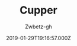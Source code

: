 ---
title: Cupper
github: https://github.com/zwbetz-gh/cupper-hugo-theme
demo: https://cupper-hugo-theme.netlify.app/
author: Zwbetz-gh
ssg:
  - Hugo
cms:
  - No Cms
date: 2019-01-29T19:16:57.000Z
description: An accessibility-friendly Hugo theme, ported from the original Cupper project.
stale: false
---